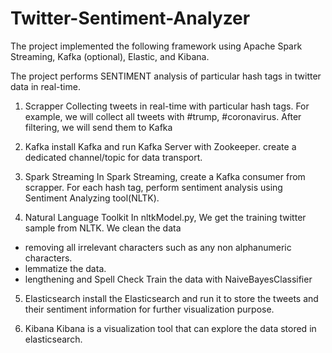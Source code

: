 # Twitter-Sentiment-Analyzer
The project implemented the following framework using Apache Spark Streaming, Kafka (optional), Elastic, and Kibana.

The project performs SENTIMENT analysis of particular hash tags in twitter data in real-time.

1. Scrapper
Collecting tweets in real-time with particular hash tags. For example, we
will collect all tweets with #trump, #coronavirus. After filtering, we will send them to Kafka

2. Kafka 
install Kafka and run Kafka Server with Zookeeper. create a dedicated channel/topic for data transport.
3. Spark Streaming
In Spark Streaming, create a Kafka consumer from scrapper. For each hash tag, perform sentiment analysis
using Sentiment Analyzing tool(NLTK).

4. Natural Language Toolkit
In nltkModel.py, We get the training twitter sample from NLTK.
We clean the data
- removing all irrelevant characters such as any non alphanumeric characters.
- lemmatize the data.
- lengthening and Spell Check
Train the data with NaiveBayesClassifier

5. Elasticsearch
install the Elasticsearch and run it to store the tweets and their sentiment information for further visualization purpose.

6. Kibana
Kibana is a visualization tool that can explore the data stored in elasticsearch.
